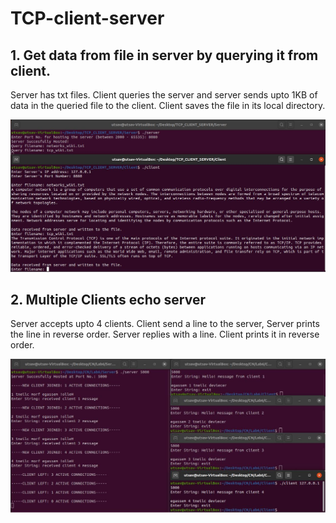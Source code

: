# TCP-client-server

## 1. Get data from file in server by querying it from client.
Server has txt files. Client queries the server and server sends upto 1KB of data in the queried file to the client. Client saves the file in its local directory.

![img](img/tcp.JPG)

## 2. Multiple Clients echo server
Server accepts upto 4 clients. Client send a line to the server, Server prints the line in reverse order. Server replies with a line. Client prints it in reverse order.

![img](img/multiple_clients.JPG)
